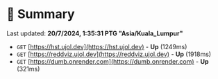 # 📖 Summary
Last updated: **20/7/2024, 1:35:31 PTG "Asia/Kuala_Lumpur"**

- `GET` [https://hst.ujol.dev](https://hst.ujol.dev) - **Up** (1249ms)
- `GET` [https://reddviz.ujol.dev](https://reddviz.ujol.dev) - **Up** (1918ms)
- `GET` [https://dumb.onrender.com](https://dumb.onrender.com) - **Up** (321ms)
